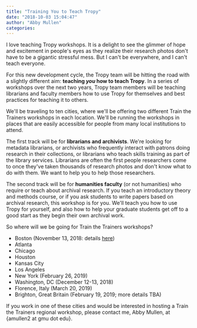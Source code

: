 ```yaml
---
title: "Training You to Teach Tropy"
date: "2018-10-03 15:04:47"
author: "Abby Mullen"
categories:
---
```


I love teaching Tropy workshops. It is a delight to see the glimmer of hope and excitement in people's eyes as they realize their research photos don't have to be a gigantic stressful mess. But I can't be everywhere, and I can't teach everyone.

For this new development cycle, the Tropy team will be hitting the road with a slightly different aim: **teaching *you* how to teach Tropy**. In a series of workshops over the next two years, Tropy team members will be teaching librarians and faculty members how to use Tropy for themselves and best practices for teaching it to others.

We'll be traveling to ten cities, where we'll be offering two different Train the Trainers workshops in each location. We'll be running the workshops in places that are easily accessible for people from many local institutions to attend.

The first track will be for **librarians and archivists**. We're looking for metadata librarians, or archivists who frequently interact with patrons doing research in their collections, or librarians who teach skills training as part of the library services. Librarians are often the first people researchers come to once they've taken thousands of research photos and don't know what to do with them. We want to help you to help those researchers.

The second track will be for **humanities faculty** (or not humanities) who require or teach about archival research. If you teach an introductory theory and methods course, or if you ask students to write papers based on archival research, this workshop is for you. We'll teach you how to use Tropy for yourself, and also how to help your graduate students get off to a good start as they begin their own archival work.

So where will we be going for Train the Trainers workshops?

* Boston (November 13, 2018: details [here](https://tropy.org/blog/boston-train-the-trainers/))
* Atlanta
* Chicago
* Houston
* Kansas City
* Los Angeles
* New York (February 26, 2019)
* Washington, DC (December 12-13, 2018)
* Florence, Italy (March 20, 2019)
* Brighton, Great Britain (February 19, 2019; more details TBA)

If you work in one of these cities and would be interested in hosting a Train the Trainers regional workshop, please contact me, Abby Mullen, at {amullen2 at gmu dot edu}.
